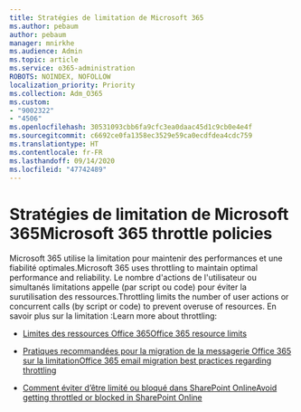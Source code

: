 ```yaml
---
title: Stratégies de limitation de Microsoft 365
ms.author: pebaum
author: pebaum
manager: mnirkhe
ms.audience: Admin
ms.topic: article
ms.service: o365-administration
ROBOTS: NOINDEX, NOFOLLOW
localization_priority: Priority
ms.collection: Adm_O365
ms.custom:
- "9002322"
- "4506"
ms.openlocfilehash: 30531093cbb6fa9cfc3ea0daac45d1c9cb0e4e4f
ms.sourcegitcommit: c6692ce0fa1358ec3529e59ca0ecdfdea4cdc759
ms.translationtype: HT
ms.contentlocale: fr-FR
ms.lasthandoff: 09/14/2020
ms.locfileid: "47742489"
---
```

# <a name="microsoft-365-throttle-policies"></a><span data-ttu-id="9a7b6-102">Stratégies de limitation de Microsoft 365</span><span class="sxs-lookup"><span data-stu-id="9a7b6-102">Microsoft 365 throttle policies</span></span>

<span data-ttu-id="9a7b6-103">Microsoft 365 utilise la limitation pour maintenir des performances et une fiabilité optimales.</span><span class="sxs-lookup"><span data-stu-id="9a7b6-103">Microsoft 365 uses throttling to maintain optimal performance and reliability.</span></span> <span data-ttu-id="9a7b6-104">Le nombre d'actions de l'utilisateur ou simultanés limitations appelle (par script ou code) pour éviter la surutilisation des ressources.</span><span class="sxs-lookup"><span data-stu-id="9a7b6-104">Throttling limits the number of user actions or concurrent calls (by script or code) to prevent overuse of resources.</span></span> <span data-ttu-id="9a7b6-105">En savoir plus sur la limitation :</span><span class="sxs-lookup"><span data-stu-id="9a7b6-105">Learn more about throttling:</span></span>

- [<span data-ttu-id="9a7b6-106">Limites des ressources Office 365</span><span class="sxs-lookup"><span data-stu-id="9a7b6-106">Office 365 resource limits</span></span>](https://docs.microsoft.com/office365/Enterprise/office-365-resource-limits)

- [<span data-ttu-id="9a7b6-107">Pratiques recommandées pour la migration de la messagerie Office 365 sur la limitation</span><span class="sxs-lookup"><span data-stu-id="9a7b6-107">Office 365 email migration best practices regarding throttling</span></span>](https://docs.microsoft.com/exchange/mailbox-migration/office-365-migration-best-practices#office-365-throttling)

- [<span data-ttu-id="9a7b6-108">Comment éviter d’être limité ou bloqué dans SharePoint Online</span><span class="sxs-lookup"><span data-stu-id="9a7b6-108">Avoid getting throttled or blocked in SharePoint Online</span></span>](https://docs.microsoft.com/sharepoint/dev/general-development/how-to-avoid-getting-throttled-or-blocked-in-sharepoint-online)
